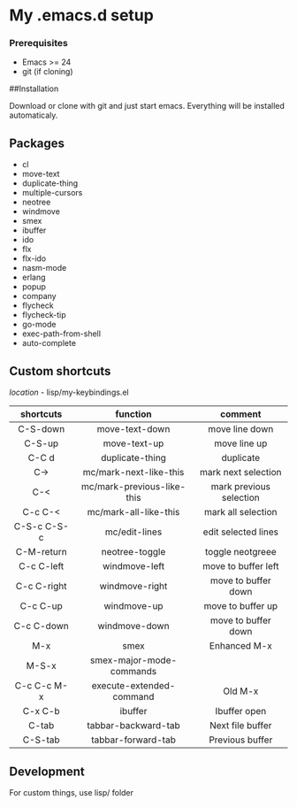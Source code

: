 # My .emacs.d setup

### Prerequisites

- Emacs >= 24
- git (if cloning)

##Installation

Download or clone with git and just start emacs.
Everything will be installed automaticaly.

##  Packages

- cl
- move-text
- duplicate-thing
- multiple-cursors
- neotree
- windmove
- smex
- ibuffer
- ido 
- flx
- flx-ido
- nasm-mode
- erlang
- popup
- company
- flycheck
- flycheck-tip
- go-mode
- exec-path-from-shell
- auto-complete

## Custom shortcuts

_location_ - lisp/my-keybindings.el

| shortcuts   | function                   |         comment         |
|:-----------:|:--------------------------:|:-----------------------:|
| C-S-down    | move-text-down             | move line down          |
| C-S-up      | move-text-up               | move line up            |
| C-C d       | duplicate-thing            | duplicate               |
| C->         | mc/mark-next-like-this     | mark next selection     |
| C-<         | mc/mark-previous-like-this | mark previous selection |
| C-c C-<     | mc/mark-all-like-this      | mark all selection      |
| C-S-c C-S-c | mc/edit-lines              | edit selected lines     |
| C-M-return  | neotree-toggle             | toggle neotgreee        |
| C-c C-left  | windmove-left              | move to buffer left     |
| C-c C-right | windmove-right             | move to buffer down     |
| C-c C-up    | windmove-up                | move to buffer up       |
| C-c C-down  | windmove-down              | move to buffer down     |
| M-x         | smex                       | Enhanced M-x            |
| M-S-x       | smex-major-mode-commands   |                         |
| C-c C-c M-x | execute-extended-command   | Old M-x                 |
| C-x C-b     | ibuffer                    | Ibuffer open            |
| C-tab       | tabbar-backward-tab        | Next file buffer        |
| C-S-tab     | tabbar-forward-tab         | Previous buffer         |

## Development

For custom things, use lisp/ folder
